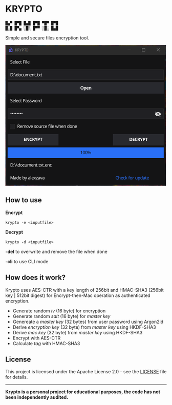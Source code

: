 # KRYPTO

```
█▄▀ █▀█ █▄█ █▀█ ▀█▀ █▀█
█░█ █▀▄ ░█░ █▀▀ ░█░ █▄█
```

Simple and secure files encryption tool.

![Screenshot of KRYPTO tool](screenshot.png)

## How to use

**Encrypt**
```
krypto -e <inputfile>
```

**Decrypt**
```
krypto -d <inputfile>
```

**-del** to overwrite and remove the file when done

**-cli** to use CLI mode

## How does it work?

Krypto uses AES-CTR with a key length of 256bit and HMAC-SHA3 (256bit key | 512bit digest) for Encrypt-then-Mac operation as authenticated encryption.

* Generate random *iv* (16 byte) for encryption
* Generate random *salt* (16 byte) for *master key*
* Genereate a *master key* (32 bytes) from user password using Argon2id
* Derive *encryption key* (32 byte) from *master key* using HKDF-SHA3
* Derive *mac key* (32 byte) from *master key* using HKDF-SHA3
* Encrypt with AES-CTR
* Calculate *tag* with HMAC-SHA3

## License

This project is licensed under the Apache License 2.0 - see the [LICENSE](LICENSE) file for details.

---

**Krypto is a personal project for educational purposes, the code has not been independently audited.**
